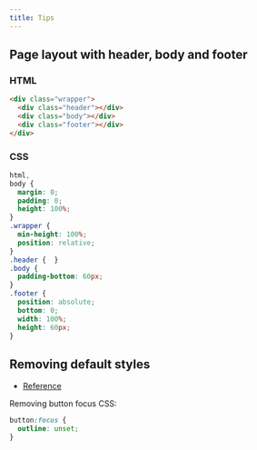 ```yaml
---
title: Tips
---
```


## Page layout with header, body and footer

### HTML

```html
<div class="wrapper">
  <div class="header"></div>
  <div class="body"></div>
  <div class="footer"></div>
</div>
```

### CSS

```css
html,
body {
  margin: 0;
  padding: 0;
  height: 100%;
}
.wrapper {
  min-height: 100%;
  position: relative;
}
.header {  }
.body {
  padding-bottom: 60px;
}
.footer {
  position: absolute;
  bottom: 0;
  width: 100%;
  height: 60px;
}
```

## Removing default styles

- [Reference](https://www.w3docs.com/snippets/html/how-to-remove-focus-around-buttons-on-click.html)

Removing button focus CSS:

```css
button:focus {
  outline: unset;
}
```
